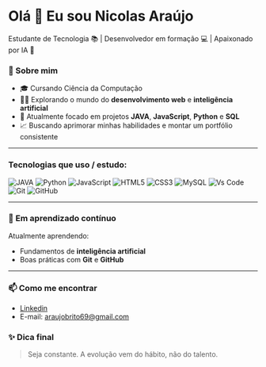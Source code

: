 # Olá 👋 Eu sou Nicolas Araújo
Estudante de Tecnologia 📚 | Desenvolvedor em formação 💻 | Apaixonado por IA 🤖
### 🚀 Sobre mim 
- 🎓 Cursando Ciência da Computação
- 👨‍💻 Explorando o mundo do **desenvolvimento web** e **inteligência artificial**
- 🔧 Atualmente focado em projetos **JAVA**, **JavaScript**, **Python** e **SQL**
- 📈 Buscando aprimorar minhas habilidades e montar um portfólio consistente

---

### Tecnologias que uso / estudo:

![JAVA](https://img.shields.io/badge/Java-ED8B00?style=for-the-badge&logo=java&logoColor=white) 
![Python](https://img.shields.io/badge/Python-306998?style=for-the-badge&logo=python&logoColor=white)
![JavaScript](https://img.shields.io/badge/JavaScript-F0DB4F?style=for-the-badge&logo=javascript&logoColor=black)
![HTML5](https://img.shields.io/badge/HTML5-E34F26?style=for-the-badge&logo=html5&logoColor=white)
![CSS3](https://img.shields.io/badge/CSS3-1572B6?style=for-the-badge&logo=css3&logoColor=white)
![MySQL](https://img.shields.io/badge/MySQL-336791?style=for-the-badge&logo=mysql&logoColor=white)
![Vs Code](https://img.shields.io/badge/VSCode-007ACC?style=for-the-badge&logo=visual-studio-code&logoColor=white)
![Git](https://img.shields.io/badge/Git-007ACC?style=for-the-badge&logo=git&logoColor=white)
![GitHub](https://img.shields.io/badge/GitHub-007ACC?style=for-the-badge&logo=github&logoColor=white)

---

### 🌱 Em aprendizado contínuo
 Atualmente aprendendo: 
 - Fundamentos de **inteligência artificial**
 - Boas práticas com **Git** e **GitHub**

---

### 📫 Como me encontrar 

- [Linkedin](www.linkedin.com/in/nicolas-araújo-24845b266)
- E-mail: araujobrito69@gmail.com

### ✨ Dica final

> Seja constante. A evolução vem do hábito, não do talento.
